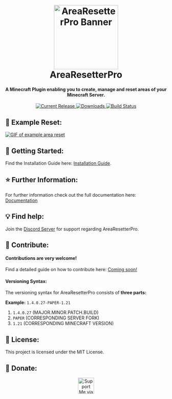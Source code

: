 <h1 align="center">
  <br>
  <a href="https://github.com/lgndluke/AreaResetterPro/"><img src="https://i.imgur.com/vVXzVAR.png" alt="AreaResetterPro Banner" width="200"></a>
  <br>
  AreaResetterPro
  <br>
</h1>

<h4 align="center">A Minecraft Plugin enabling you to create, manage and reset areas of your Minecraft Server.</h4>

<p align="center">
  <a href="https://github.com/lgndluke/AreaResetterPro/releases/latest">
    <img src="https://img.shields.io/github/v/release/lgndluke/AreaResetterPro?include_prereleases&display_name=release&style=for-the-badge"
         alt="Current Release">
  </a>
  <a href="https://www.spigotmc.org/resources/update-open-source-arearesetterpro-reset-areas-with-ease.109372/">
    <img src="https://img.shields.io/spiget/downloads/109372?style=for-the-badge"
         alt="Downloads">
  </a>
  <a href="https://github.com/lgndluke/AreaResetterPro/actions">
    <img src="https://img.shields.io/github/actions/workflow/status/lgndluke/AreaResetterPro/build.yml?branch=main&style=for-the-badge&label=Build%20Status%3A"
         alt="Build Status">
  </a>
</p>

## 🔁 Example Reset:

[![GIF of example area reset]()](https://github.com/user-attachments/assets/ed28c1f5-38c3-453a-9957-96fe0ba9cca8)

## 🚀 Getting Started:

Find the Installation Guide here: [Installation Guide](https://www.lgndluke.dev/01-getting-started/03-installation/).

## ⭐ Further Information:

For further information check out the full documentation here: [Documentation](https://www.lgndluke.dev/)

## 💡 Find help:

Join the [Discord Server](https://discord.gg/PvBEzN2QmK) for support regarding AreaResetterPro.

## 🔧 Contribute:

#### Contributions are very welcome!

Find a detailed guide on how to contribute here: [Coming soon!]()

#### Versioning Syntax:

The versioning syntax for AreaResetterPro consists of **three parts:**

**Example:** ```1.4.0.27-PAPER-1.21```

1. ```1.4.0.27``` (MAJOR.MINOR.PATCH.BUILD)
2. ```PAPER```    (CORRESPONDING SERVER FORK)
3. ```1.21```     (CORRESPONDING MINECRAFT VERSION)

##  🧾 License:

This project is licensed under the MIT License.

## 💙 Donate:

<div align=center> 
    <a href='https://www.paypal.com/paypalme/lgndluke' target='_blank'><img height='50' src='https://upload.wikimedia.org/wikipedia/commons/thumb/b/b5/PayPal.svg/2560px-PayPal.svg.png' alt='Support Me via PayPal'/></a>
</div>
